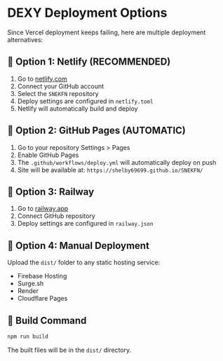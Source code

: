 # DEXY Deployment Options

Since Vercel deployment keeps failing, here are multiple deployment alternatives:

## 🚀 Option 1: Netlify (RECOMMENDED)
1. Go to [netlify.com](https://netlify.com)
2. Connect your GitHub account
3. Select the `SNEKFN` repository
4. Deploy settings are configured in `netlify.toml`
5. Netlify will automatically build and deploy

## 🚀 Option 2: GitHub Pages (AUTOMATIC)
1. Go to your repository Settings > Pages
2. Enable GitHub Pages
3. The `.github/workflows/deploy.yml` will automatically deploy on push
4. Site will be available at: `https://shelby69699.github.io/SNEKFN/`

## 🚀 Option 3: Railway
1. Go to [railway.app](https://railway.app)
2. Connect GitHub repository
3. Deploy settings are configured in `railway.json`

## 🚀 Option 4: Manual Deployment
Upload the `dist/` folder to any static hosting service:
- Firebase Hosting
- Surge.sh
- Render
- Cloudflare Pages

## 🔧 Build Command
```bash
npm run build
```
The built files will be in the `dist/` directory.